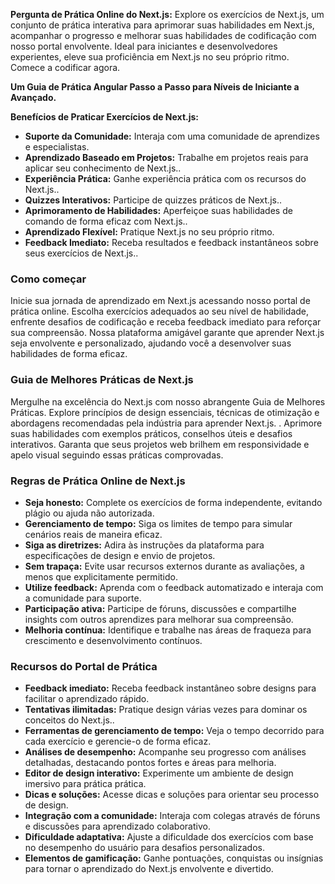 **Pergunta de Prática Online do Next.js:** Explore os exercícios de Next.js, um conjunto de prática interativa para aprimorar suas habilidades em Next.js, acompanhar o progresso e melhorar suas habilidades de codificação com nosso portal envolvente. Ideal para iniciantes e desenvolvedores experientes, eleve sua proficiência em Next.js no seu próprio ritmo. Comece a codificar agora.

**Um Guia de Prática Angular Passo a Passo para Níveis de Iniciante a Avançado.**

**Benefícios de Praticar Exercícios de Next.js:**
- **Suporte da Comunidade:** Interaja com uma comunidade de aprendizes e especialistas.
- **Aprendizado Baseado em Projetos:** Trabalhe em projetos reais para aplicar seu conhecimento de Next.js..
- **Experiência Prática:** Ganhe experiência prática com os recursos do Next.js..
- **Quizzes Interativos:** Participe de quizzes práticos de Next.js..
- **Aprimoramento de Habilidades:** Aperfeiçoe suas habilidades de comando de forma eficaz com Next.js..
- **Aprendizado Flexível:** Pratique Next.js no seu próprio ritmo.
- **Feedback Imediato:** Receba resultados e feedback instantâneos sobre seus exercícios de Next.js..


### **Como começar** 
Inicie sua jornada de aprendizado em Next.js acessando nosso portal de prática online. Escolha exercícios adequados ao seu nível de habilidade, enfrente desafios de codificação e receba feedback imediato para reforçar sua compreensão. Nossa plataforma amigável garante que aprender Next.js seja envolvente e personalizado, ajudando você a desenvolver suas habilidades de forma eficaz.

### **Guia de Melhores Práticas de Next.js** 
Mergulhe na excelência do Next.js com nosso abrangente Guia de Melhores Práticas. Explore princípios de design essenciais, técnicas de otimização e abordagens recomendadas pela indústria para aprender Next.js. . Aprimore suas habilidades com exemplos práticos, conselhos úteis e desafios interativos. Garanta que seus projetos web brilhem em responsividade e apelo visual seguindo essas práticas comprovadas.

### **Regras de Prática Online de Next.js**
- **Seja honesto:** Complete os exercícios de forma independente, evitando plágio ou ajuda não autorizada.
- **Gerenciamento de tempo:** Siga os limites de tempo para simular cenários reais de maneira eficaz.
- **Siga as diretrizes:** Adira às instruções da plataforma para especificações de design e envio de projetos.
- **Sem trapaça:** Evite usar recursos externos durante as avaliações, a menos que explicitamente permitido.
- **Utilize feedback:** Aprenda com o feedback automatizado e interaja com a comunidade para suporte.
- **Participação ativa:** Participe de fóruns, discussões e compartilhe insights com outros aprendizes para melhorar sua compreensão.
- **Melhoria contínua:** Identifique e trabalhe nas áreas de fraqueza para crescimento e desenvolvimento contínuos.

### **Recursos do Portal de Prática**
- **Feedback imediato:** Receba feedback instantâneo sobre designs para facilitar o aprendizado rápido.
- **Tentativas ilimitadas:** Pratique design várias vezes para dominar os conceitos do Next.js..
- **Ferramentas de gerenciamento de tempo:** Veja o tempo decorrido para cada exercício e gerencie-o de forma eficaz.
- **Análises de desempenho:** Acompanhe seu progresso com análises detalhadas, destacando pontos fortes e áreas para melhoria.
- **Editor de design interativo:** Experimente um ambiente de design imersivo para prática prática.
- **Dicas e soluções:** Acesse dicas e soluções para orientar seu processo de design.
- **Integração com a comunidade:** Interaja com colegas através de fóruns e discussões para aprendizado colaborativo.
- **Dificuldade adaptativa:** Ajuste a dificuldade dos exercícios com base no desempenho do usuário para desafios personalizados.
- **Elementos de gamificação:** Ganhe pontuações, conquistas ou insígnias para tornar o aprendizado do Next.js envolvente e divertido.



